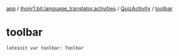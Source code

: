 [app](../../index.md) / [jhonr1.bit.language_translator.activities](../index.md) / [QuizActivity](index.md) / [toolbar](./toolbar.md)

# toolbar

`lateinit var toolbar: Toolbar`